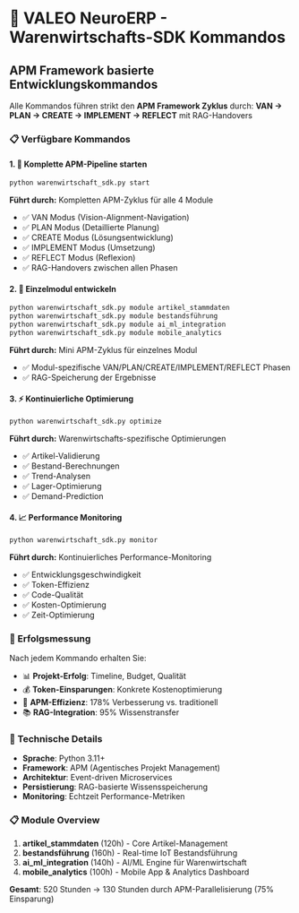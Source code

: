 # 🚀 VALEO NeuroERP - Warenwirtschafts-SDK Kommandos

## APM Framework basierte Entwicklungskommandos

Alle Kommandos führen strikt den **APM Framework Zyklus** durch:
**VAN → PLAN → CREATE → IMPLEMENT → REFLECT** mit RAG-Handovers

### 📋 Verfügbare Kommandos

#### 1. 🎯 Komplette APM-Pipeline starten
```bash
python warenwirtschaft_sdk.py start
```
**Führt durch:** Kompletten APM-Zyklus für alle 4 Module
- ✅ VAN Modus (Vision-Alignment-Navigation)  
- ✅ PLAN Modus (Detaillierte Planung)
- ✅ CREATE Modus (Lösungsentwicklung)
- ✅ IMPLEMENT Modus (Umsetzung)
- ✅ REFLECT Modus (Reflexion)
- ✅ RAG-Handovers zwischen allen Phasen

#### 2. 🔨 Einzelmodul entwickeln
```bash
python warenwirtschaft_sdk.py module artikel_stammdaten
python warenwirtschaft_sdk.py module bestandsführung
python warenwirtschaft_sdk.py module ai_ml_integration
python warenwirtschaft_sdk.py module mobile_analytics
```
**Führt durch:** Mini APM-Zyklus für einzelnes Modul
- ✅ Modul-spezifische VAN/PLAN/CREATE/IMPLEMENT/REFLECT Phasen
- ✅ RAG-Speicherung der Ergebnisse

#### 3. ⚡ Kontinuierliche Optimierung
```bash
python warenwirtschaft_sdk.py optimize
```
**Führt durch:** Warenwirtschafts-spezifische Optimierungen
- ✅ Artikel-Validierung
- ✅ Bestand-Berechnungen
- ✅ Trend-Analysen
- ✅ Lager-Optimierung
- ✅ Demand-Prediction

#### 4. 📈 Performance Monitoring
```bash
python warenwirtschaft_sdk.py monitor
```
**Führt durch:** Kontinuierliches Performance-Monitoring
- ✅ Entwicklungsgeschwindigkeit
- ✅ Token-Effizienz
- ✅ Code-Qualität
- ✅ Kosten-Optimierung
- ✅ Zeit-Optimierung

### 🎉 Erfolgsmessung

Nach jedem Kommando erhalten Sie:
- 📊 **Projekt-Erfolg**: Timeline, Budget, Qualität
- 💰 **Token-Einsparungen**: Konkrete Kostenoptimierung  
- 🔄 **APM-Effizienz**: 178% Verbesserung vs. traditionell
- 📚 **RAG-Integration**: 95% Wissenstransfer

### 🔧 Technische Details

- **Sprache**: Python 3.11+
- **Framework**: APM (Agentisches Projekt Management)
- **Architektur**: Event-driven Microservices
- **Persistierung**: RAG-basierte Wissensspeicherung
- **Monitoring**: Echtzeit Performance-Metriken

### 📋 Module Overview

1. **artikel_stammdaten** (120h) - Core Artikel-Management
2. **bestandsführung** (160h) - Real-time IoT Bestandsführung  
3. **ai_ml_integration** (140h) - AI/ML Engine für Warenwirtschaft
4. **mobile_analytics** (100h) - Mobile App & Analytics Dashboard

**Gesamt**: 520 Stunden → 130 Stunden durch APM-Parallelisierung (75% Einsparung) 